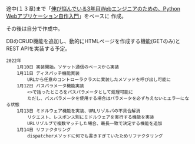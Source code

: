 途中(１３章)まで「[伸び悩んでいる3年目Webエンジニアのための、Python Webアプリケーション自作入門](https://zenn.dev/bigen1925/books/introduction-to-web-application-with-python)」をベースに
作成。

その後は自分で作成中。

DBのCRUD機能を追加し、動的にHTMLページを作成する機能(GETのみ)とREST APIを実装する予定。

	2022年
		1月10日 実装開始。ソケット通信のベースから実装
		1月11日 ディスパッチ機能実装
			URLから任意のコントローラクラスに実装したメソッドを呼び出し可能に
		1月12日 パスパラメータ機能実装
			<>で括ったところをパスパラメータとして処理可能に
			ただし、パスパラメータを使用する場合はパラメータを必ず与えないとエラーになる状態
		1月13日 ミドルウェア機能を実装、URLリゾルバの不具合解消
			リクエスト、レスポンス別にミドルウェアを実行する機能を実装
			URLリゾルブで複数マッチした場合、最長一致で決定する機能を追加
		1月14日 リファクタリング
			dispatcherメソッドに何でも書きすぎていたためリファクタリング